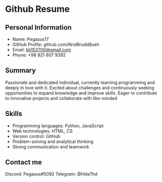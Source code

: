# Github Resume

## Personal Information

- Name: Pegasus17
- GitHub Profile: github.com/Nrid8rudd8ueh
- Email:  kb153700@gmail.com 
- Phone: +98 921 607 9392

## Summary

Passionate and dedicated individual, currently learning programming and deeply in love with it. Excited about challenges and continuously seeking opportunities to expand knowledge and improve skills. Eager to contribute to innovative projects and collaborate with like-minded 


## Skills

- Programming languages: Python, JavaScript
- Web technologies: HTML, CS
- Version control: GitHub
- Problem-solving and analytical thinking
- Strong communication and teamwork

## Contact me 
Discord: Pegasus#5092
Telegram: @Hde7hd

